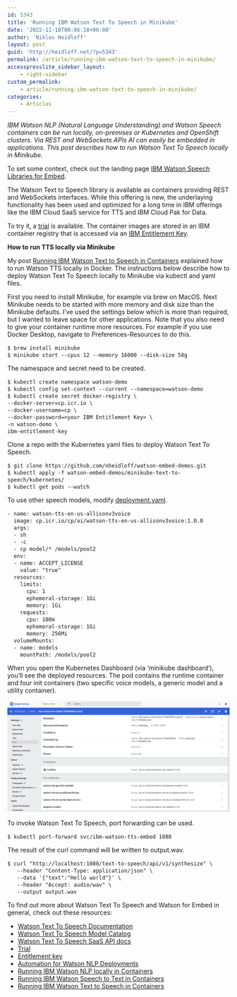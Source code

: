 ```yaml
---
id: 5343
title: 'Running IBM Watson Text To Speech in Minikube'
date: '2022-11-18T00:06:18+00:00'
author: 'Niklas Heidloff'
layout: post
guid: 'http://heidloff.net/?p=5343'
permalink: /article/running-ibm-watson-text-to-speech-in-minikube/
accesspresslite_sidebar_layout:
    - right-sidebar
custom_permalink:
    - article/running-ibm-watson-text-to-speech-in-minikube/
categories:
    - Articles
---
```


*IBM Watson NLP (Natural Language Understanding) and Watson Speech containers can be run locally, on-premises or Kubernetes and OpenShift clusters. Via REST and WebSockets APIs AI can easily be embedded in applications. This post describes how to run Watson Text To Speech locally in Minikube.*

To set some context, check out the landing page [IBM Watson Speech Libraries for Embed](https://www.ibm.com/products/watson-speech-embed-libraries).

The Watson Text to Speech library is available as containers providing REST and WebSockets interfaces. While this offering is new, the underlaying functionality has been used and optimized for a long time in IBM offerings like the IBM Cloud SaaS service for TTS and IBM Cloud Pak for Data.

To try it, a [trial](https://www.ibm.com/account/reg/us-en/signup?formid=urx-51754) is available. The container images are stored in an IBM container registry that is accessed via an [IBM Entitlement Key](https://www.ibm.com/account/reg/us-en/subscribe?formid=urx-51726).

**How to run TTS locally via Minikube**

My post [Running IBM Watson Text to Speech in Containers](http://heidloff.net/article/running-ibm-watson-text-to-speech-in-containers/) explained how to run Watson TTS locally in Docker. The instructions below describe how to deploy Watson Text To Speech locally to Minikube via kubectl and yaml files.

First you need to install Minikube, for example via brew on MacOS. Next Minikube needs to be started with more memory and disk size than the Minikube defaults. I’ve used the settings below which is more than required, but I wanted to leave space for other applications. Note that you also need to give your container runtime more resources. For example if you use Docker Desktop, navigate to Preferences-Resources to do this.

```
$ brew install minikube 
$ minikube start --cpus 12 --memory 16000 --disk-size 50g
```

The namespace and secret need to be created.

```
$ kubectl create namespace watson-demo
$ kubectl config set-context --current --namespace=watson-demo
$ kubectl create secret docker-registry \
--docker-server=cp.icr.io \
--docker-username=cp \
--docker-password=<your IBM Entitlement Key> \
-n watson-demo \
ibm-entitlement-key
```

Clone a repo with the Kubernetes yaml files to deploy Watson Text To Speech.

```
$ git clone https://github.com/nheidloff/watson-embed-demos.git
$ kubectl apply -f watson-embed-demos/minikube-text-to-speech/kubernetes/
$ kubectl get pods --watch
```

To use other speech models, modify [deployment.yaml](https://github.com/nheidloff/watson-embed-demos/blob/04c52d563039b10a86fdb25b8effe8ddf2d1e948/minikube-text-to-speech/kubernetes/deployment.yaml#L48-L68).

```
- name: watson-tts-en-us-allisonv3voice
  image: cp.icr.io/cp/ai/watson-tts-en-us-allisonv3voice:1.0.0
  args:
  - sh
  - -c
  - cp model/* /models/pool2
  env:
  - name: ACCEPT_LICENSE
    value: "true"
  resources:
    limits:
      cpu: 1
      ephemeral-storage: 1Gi
      memory: 1Gi
    requests:
      cpu: 100m
      ephemeral-storage: 1Gi
      memory: 256Mi
  volumeMounts:
  - name: models
    mountPath: /models/pool2
```

When you open the Kubernetes Dashboard (via ‘minikube dashboard’), you’ll see the deployed resources. The pod contains the runtime container and four init containers (two specific voice models, a generic model and a utility container).

![image](/assets/img/2022/11/Screenshot-2022-11-16-at-08.44.05.png)

To invoke Watson Text To Speech, port forwarding can be used.

```
$ kubectl port-forward svc/ibm-watson-tts-embed 1080
```

The result of the curl command will be written to output.wav.

```
$ curl "http://localhost:1080/text-to-speech/api/v1/synthesize" \
   --header "Content-Type: application/json" \
   --data '{"text":"Hello world"}' \
   --header "Accept: audio/wav" \
   --output output.wav
```

To find out more about Watson Text To Speech and Watson for Embed in general, check out these resources:

- [Watson Text To Speech Documentation](https://www.ibm.com/docs/en/watson-libraries?topic=watson-text-speech-library-embed-home)
- [Watson Text To Speech Model Catalog](https://www.ibm.com/docs/en/watson-libraries?topic=home-models-catalog)
- [Watson Text To Speech SaaS API docs](https://cloud.ibm.com/apidocs/text-to-speech)
- [Trial](https://www.ibm.com/account/reg/us-en/signup?formid=urx-51754)
- [Entitlement key](https://www.ibm.com/account/reg/us-en/subscribe?formid=urx-51726)
- [Automation for Watson NLP Deployments](https://github.com/IBM/watson-automation)
- [Running IBM Watson NLP locally in Containers](http://heidloff.net/article/running-ibm-watson-nlp-locally-in-containers/)
- [Running IBM Watson Speech to Text in Containers](http://heidloff.net/article/running-ibm-watson-speech-to-text-in-containers/)
- [Running IBM Watson Text to Speech in Containers](http://heidloff.net/article/running-ibm-watson-text-to-speech-in-containers/)